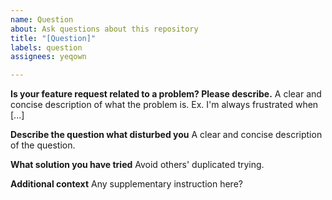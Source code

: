 ```yaml
---
name: Question
about: Ask questions about this repository
title: "[Question]"
labels: question
assignees: yeqown

---
```


**Is your feature request related to a problem? Please describe.**
A clear and concise description of what the problem is. Ex. I'm always frustrated when [...]

**Describe the question what disturbed you** 
A clear and concise description of the question.

**What solution you have tried**
Avoid others' duplicated trying.

**Additional context**
Any supplementary instruction here?
